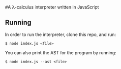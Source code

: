 #A λ-calculus interpreter written in JavaScript

## Running

In order to run the interpreter, clone this repo, and run:

```
$ node index.js <file>
```

You can also print the AST for the program by running:

```
$ node index.js --ast <file>
```
